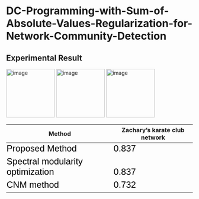 # DC-Programming-with-Sum-of-Absolute-Values-Regularization-for-Network-Community-Detection

## Experimental Result
<img width="131" alt="image" src="https://github.com/Iwaiy/DC-Programming-with-Sum-of-Absolute-Values-Regularization-for-Network-Community-Detection/assets/98382027/7229ddb7-cda1-4286-ba0e-259eacceeb95">

<img width="131" alt="image" src="https://github.com/Iwaiy/DC-Programming-with-Sum-of-Absolute-Values-Regularization-for-Network-Community-Detection/assets/98382027/aa8ed945-ca28-4bda-89d8-9c8190003886">

<img width="131" alt="image" src="https://github.com/Iwaiy/DC-Programming-with-Sum-of-Absolute-Values-Regularization-for-Network-Community-Detection/assets/98382027/1234117d-18ec-4a73-b327-c31bc08339e7">



<html xmlns:m="http://schemas.microsoft.com/office/2004/12/omml"
xmlns="http://www.w3.org/TR/REC-html40">

<head>

<meta name=ProgId content=PowerPoint.Slide>
<meta name=Generator content="Microsoft PowerPoint 15">
<style>
<!--tr
	{mso-height-source:auto;}
col
	{mso-width-source:auto;}
td
	{padding-top:1.0px;
	padding-right:1.0px;
	padding-left:1.0px;
	mso-ignore:padding;
	color:windowtext;
	font-size:18.0pt;
	font-weight:400;
	font-style:normal;
	text-decoration:none;
	font-family:Arial;
	mso-generic-font-family:auto;
	mso-font-charset:0;
	text-align:general;
	vertical-align:bottom;
	border:none;
	mso-background-source:auto;
	mso-pattern:auto;}
.oa1
	{border-top:1.0pt solid white;
	border-right:1.0pt solid white;
	border-bottom:3.0pt solid white;
	border-left:1.0pt solid white;
	background:#AC3EC1;
	mso-pattern:auto none;
	text-align:center;
	vertical-align:middle;
	padding-bottom:3.6pt;
	padding-left:7.2pt;
	padding-top:3.6pt;
	padding-right:7.2pt;}
.oa2
	{border-top:3.0pt solid white;
	border-right:1.0pt solid white;
	border-bottom:1.0pt solid white;
	border-left:1.0pt solid white;
	background:#E3CEE9;
	mso-pattern:auto none;
	text-align:center;
	vertical-align:middle;
	padding-bottom:3.6pt;
	padding-left:7.2pt;
	padding-top:3.6pt;
	padding-right:7.2pt;}
.oa3
	{border:1.0pt solid white;
	background:#F1E8F4;
	mso-pattern:auto none;
	text-align:center;
	vertical-align:middle;
	padding-bottom:3.6pt;
	padding-left:7.2pt;
	padding-top:3.6pt;
	padding-right:7.2pt;}
.oa4
	{border:1.0pt solid white;
	background:#E3CEE9;
	mso-pattern:auto none;
	text-align:center;
	vertical-align:middle;
	padding-bottom:3.6pt;
	padding-left:7.2pt;
	padding-top:3.6pt;
	padding-right:7.2pt;}
-->
</style>
</head>

<body>
<!--StartFragment-->



Method | Zachary’s karate club network
-- | --
Proposed   Method | 0.837
Spectral   modularity optimization | 0.837
CNM   method | 0.732



<!--EndFragment-->
</body>

</html>

